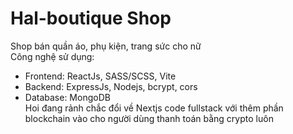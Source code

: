 # Hal-boutique Shop
Shop bán quần áo, phụ kiện, trang sức cho nữ <br/>
Công nghệ sử dụng: 
- Frontend: ReactJs, SASS/SCSS, Vite
- Backend: ExpressJs, Nodejs, bcrypt, cors
- Database: MongoDB
 <br/>Hoi đang rảnh chắc đổi về Nextjs code fullstack với thêm phần blockchain vào cho người dùng thanh toán bằng crypto luôn
